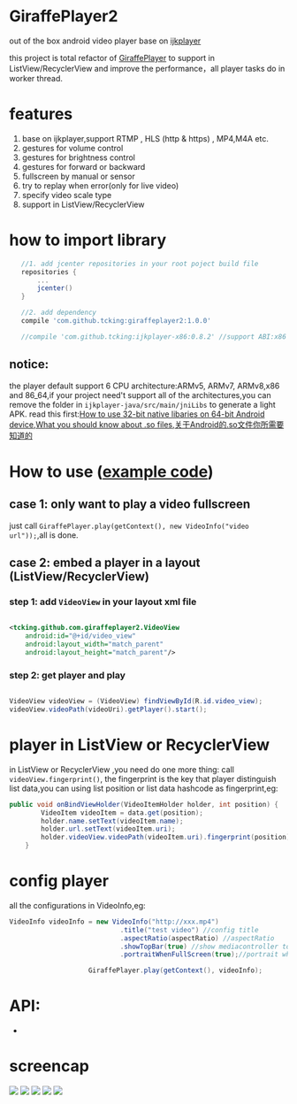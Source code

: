 # GiraffePlayer2
out of the box android video player base on [ijkplayer](https://github.com/Bilibili/ijkplayer)

this project is total refactor of [GiraffePlayer](https://github.com/tcking/GiraffePlayer/) to support in ListView/RecyclerView and improve the performance，all player tasks do in worker thread.


# features
1. base on ijkplayer,support RTMP , HLS (http & https) , MP4,M4A etc.
2. gestures for volume control
3. gestures for brightness control
4. gestures for forward or backward
5. fullscreen by manual or sensor
6. try to replay when error(only for live video)
7. specify video scale type
8. support in ListView/RecyclerView

# how to import library
 ``` gradle
    //1. add jcenter repositories in your root poject build file
    repositories {
        ...
        jcenter()
    }

    //2. add dependency
    compile 'com.github.tcking:giraffeplayer2:1.0.0'

    //compile 'com.github.tcking:ijkplayer-x86:0.8.2' //support ABI:x86 (compile with openSSL)


 ```
 
## notice:
 the player default support 6 CPU architecture:ARMv5, ARMv7, ARMv8,x86 and 86_64,if your project need't support all of the architectures,you can remove the folder in `ijkplayer-java/src/main/jniLibs` to generate a light APK.
 read this first:[How to use 32-bit native libaries on 64-bit Android device](http://stackoverflow.com/questions/30782848/how-to-use-32-bit-native-libaries-on-64-bit-android-device),[What you should know about .so files](http://ph0b.com/android-abis-and-so-files/),[关于Android的.so文件你所需要知道的](http://www.jianshu.com/p/cb05698a1968)

# How to use ([example code](https://github.com/tcking/GiraffePlayer/blob/master/app/src/main/java/tcking/github/com/giraffeplayer/example/MainActivity.java))
## case 1: only want to play a video fullscreen
just call `GiraffePlayer.play(getContext(), new VideoInfo("video url"));`,all is done.

## case 2: embed a player in a layout (ListView/RecyclerView)
### step 1: add `VideoView` in your layout xml file
``` xml

<tcking.github.com.giraffeplayer2.VideoView
    android:id="@+id/video_view"
    android:layout_width="match_parent"
    android:layout_height="match_parent"/>

```

### step 2: get player and play
``` java

VideoView videoView = (VideoView) findViewById(R.id.video_view);
videoView.videoPath(videoUri).getPlayer().start();

```

# player in ListView or RecyclerView
in ListView or RecyclerView ,you need do one more thing: call `videoView.fingerprint()`,
the fingerprint is the key that player distinguish list data,you can using list position or list data hashcode as fingerprint,eg:

``` java
public void onBindViewHolder(VideoItemHolder holder, int position) {
        VideoItem videoItem = data.get(position);
        holder.name.setText(videoItem.name);
        holder.url.setText(videoItem.uri);
        holder.videoView.videoPath(videoItem.uri).fingerprint(position);//fingerprint(videoItem.hashCode())
    }

```

# config player
all the configurations in VideoInfo,eg:
``` java
VideoInfo videoInfo = new VideoInfo("http://xxx.mp4")
                            .title("test video") //config title
                            .aspectRatio(aspectRatio) //aspectRatio
                            .showTopBar(true) //show mediacontroller top bar
                            .portraitWhenFullScreen(true);//portrait when full screen

                    GiraffePlayer.play(getContext(), videoInfo);

```


# API:
*
# screencap

![](https://github.com/tcking/GiraffePlayer/blob/master/screencap/device-2015-10-28-142934.png)
![](https://github.com/tcking/GiraffePlayer/blob/master/screencap/device-2015-10-28-143207.png)
![](https://github.com/tcking/GiraffePlayer/blob/master/screencap/device-2015-10-28-143304.png)
![](https://github.com/tcking/GiraffePlayer/blob/master/screencap/device-2015-10-28-143343.png)
![](https://github.com/tcking/GiraffePlayer/blob/master/screencap/device-2015-10-28-143722.png)
